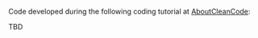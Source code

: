 
Code developed during the following coding tutorial at [AboutCleanCode](https://www.youtube.com/channel/UCQuMnhieoyiWRQTFazgKXMg):

TBD
